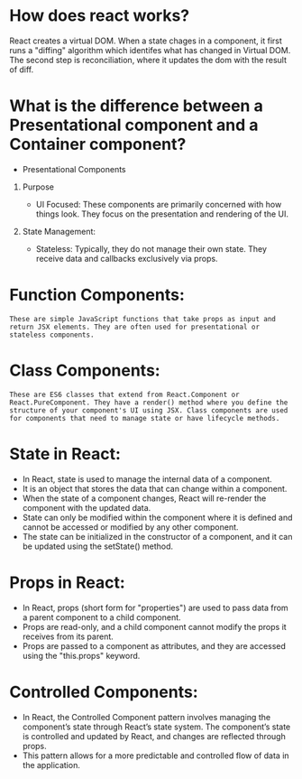 # How does react works?
React creates a virtual DOM. When a state chages in a component, it first runs a "diffing" algorithm which identifes what has changed in Virtual DOM. The second step is reconciliation, where it updates the dom with the result of diff.

# What is the difference between a Presentational component and a Container component?

- Presentational Components
1. Purpose
    * UI Focused: These components are primarily concerned with how things look. They focus on the presentation and rendering of the UI.

2. State Management:

    * Stateless: Typically, they do not manage their own state. They receive data and callbacks exclusively via props.

# Function Components: 
    These are simple JavaScript functions that take props as input and return JSX elements. They are often used for presentational or stateless components.

# Class Components:
    These are ES6 classes that extend from React.Component or React.PureComponent. They have a render() method where you define the structure of your component's UI using JSX. Class components are used for components that need to manage state or have lifecycle methods.

# State in React:
- In React, state is used to manage the internal data of a component. 
- It is an object that stores the data that can change within a component. 
- When the state of a component changes, React will re-render the component with the updated data. 
- State can only be modified within the component where it is defined and cannot be accessed or modified by any other component. 
- The state can be initialized in the constructor of a component, and it can be updated using the setState() method.

# Props in React:
- In React, props (short form for "properties") are used to pass data from a parent component to a child component. 
- Props are read-only, and a child component cannot modify the props it receives from its parent. 
- Props are passed to a component as attributes, and they are accessed using the "this.props" keyword.


# Controlled Components:
- In React, the Controlled Component pattern involves managing the component’s state through React’s state system. The component’s state is controlled and updated by React, and changes are reflected through props.
- This pattern allows for a more predictable and controlled flow of data in the application.